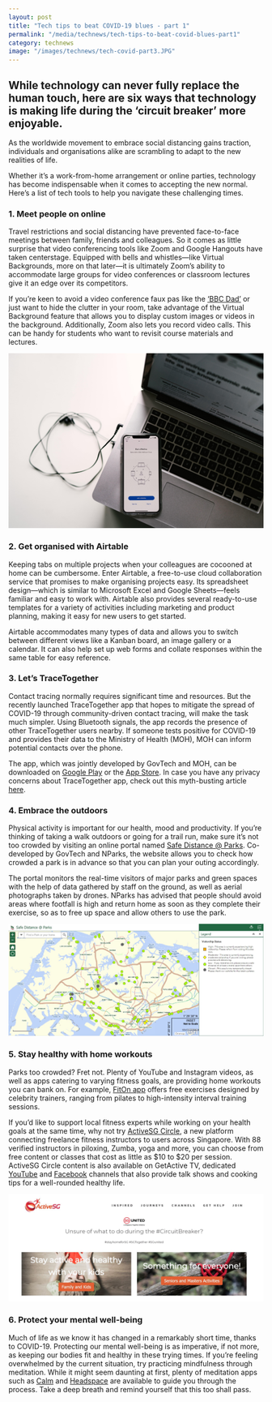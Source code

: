 ```yaml
---
layout: post
title: "Tech tips to beat COVID-19 blues - part 1"
permalink: "/media/technews/tech-tips-to-beat-covid-blues-part1"
category: technews
image: "/images/technews/tech-covid-part3.JPG"
---
```


While technology can never fully replace the human touch, here are six ways that technology is making life during the ‘circuit breaker’ more enjoyable.
---

As the worldwide movement to embrace social distancing gains traction, individuals and organisations alike are scrambling to adapt to the new realities of life.

Whether it’s a work-from-home arrangement or online parties, technology has become indispensable when it comes to accepting the new normal. Here’s a list of tech tools to help you navigate these challenging times.

### **1. Meet people on online**

Travel restrictions and social distancing have prevented face-to-face meetings between family, friends and colleagues. So it comes as little surprise that video conferencing tools like Zoom and Google Hangouts have taken centerstage. Equipped with bells and whistles—like Virtual Backgrounds, more on that later—it is ultimately Zoom’s ability to accommodate large groups for video conferences or classroom lectures give it an edge over its competitors.  

If you’re keen to avoid a video conference faux pas like the [‘BBC Dad’](https://www.youtube.com/watch?v=Mh4f9AYRCZY) or just want to hide the clutter in your room, take advantage of the Virtual Background feature that allows you to display custom images or videos in the background. Additionally, Zoom also lets you record video calls. This can be handy for students who want to revisit course materials and lectures. 

![Zoom tips](/images/technews/tech-covid-part1.jpg)

### **2. Get organised with Airtable**

Keeping tabs on multiple projects when your colleagues are cocooned at home can be cumbersome. Enter Airtable, a free-to-use cloud collaboration service that promises to make organising projects easy. Its spreadsheet design—which is similar to Microsoft Excel and Google Sheets—feels familiar and easy to work with. Airtable also provides several ready-to-use templates for a variety of activities including marketing and product planning, making it easy for new users to get started.

Airtable accommodates many types of data and allows you to switch between different views like a Kanban board, an image gallery or a calendar.  It can also help set up web forms and collate responses within the same table for easy reference. 

### **3. Let’s TraceTogether**

Contact tracing normally requires significant time and resources. But the recently launched TraceTogether app that hopes to mitigate the spread of COVID-19 through community-driven contact tracing, will make the task much simpler. Using Bluetooth signals, the app records the presence of other TraceTogether users nearby. If someone tests positive for COVID-19 and provides their data to the Ministry of Health (MOH), MOH can inform potential contacts over the phone.

The app, which was jointly developed by GovTech and MOH, can be downloaded on [Google Play](https://play.google.com/store/apps/details?id=sg.gov.tech.bluetrace&hl=en) or the [App Store](https://apps.apple.com/us/app/tracetogether/id1498276074). In case you have any privacy concerns about TraceTogether app, check out this myth-busting article [here](https://www.tech.gov.sg/media/technews/geeky-myth-busting-facts-you-need-to-know-about-tracetogether).

### **4. Embrace the outdoors**

Physical activity is important for our health, mood and productivity. If you’re thinking of taking a walk outdoors or going for a trail run, make sure it’s not too crowded by visiting an online portal named [Safe Distance @ Parks](https://safedistparks.nparks.gov.sg/). Co-developed by GovTech and NParks, the website allows you to check how crowded a park is in advance so that you can plan your outing accordingly. 

The portal monitors the real-time visitors of major parks and green spaces with the help of data gathered by staff on the ground, as well as aerial photographs taken by drones. NParks has advised that people should avoid areas where footfall is high and return home as soon as they complete their exercise, so as to free up space and allow others to use the park.

![Safe Distance](/images/technews/tech-covid-part3.JPG)

### **5. Stay healthy with home workouts**

Parks too crowded? Fret not. Plenty of YouTube and Instagram videos, as well as apps catering to varying fitness goals, are providing home workouts you can bank on. For example, [FitOn app](https://apps.apple.com/us/app/fiton-fitness-workout-plans/id1442473191) offers free exercises designed by celebrity trainers, ranging from pilates to high-intensity interval training sessions. 

If you’d like to support local fitness experts while working on your health goals at the same time, why not try [ActiveSG Circle](https://circle.myactivesg.com/), a new platform connecting freelance fitness instructors to users across Singapore. With 88 verified instructors in piloxing, Zumba, yoga and more, you can choose from free content or classes that cost as little as $10 to $20 per session. ActiveSG Circle content is also available on GetActive TV, dedicated [YouTube](https://www.youtube.com/channel/UCuxLiBJZxsbBx9tpV0KTt7A) and [Facebook](https://www.facebook.com/getactivetv/) channels that also provide talk shows and cooking tips for a well-rounded healthy life.

![active SG](/images/technews/tech-covid-part2.JPG)

### **6. Protect your mental well-being**

Much of life as we know it has changed in a remarkably short time, thanks to COVID-19. Protecting our mental well-being is as imperative, if not more, as keeping our bodies fit and healthy in these trying times.  If you’re feeling overwhelmed by the current situation, try practicing mindfulness through meditation. While it might seem daunting at first, plenty of meditation apps such as [Calm](https://www.calm.com/) and [Headspace](https://www.headspace.com/) are available to guide you through the process. Take a deep breath and remind yourself that this too shall pass.
